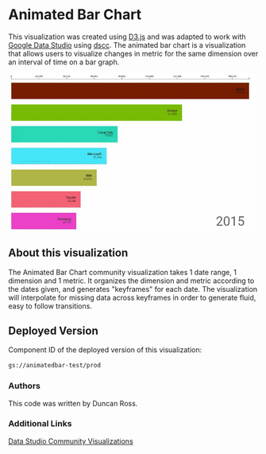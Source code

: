 # Animated Bar Chart

This visualization was created using [D3.js][d3] and was adapted to work with [Google Data Studio][datastudio] using [dscc][dscc]. The animated bar chart is a visualization that allows users to visualize changes in metric for the same dimension over an interval of time on a bar graph.

![sample-bar-chart-race](./resources/readme.gif)

## About this visualization

The Animated Bar Chart community visualization takes 1 date range, 1 dimension and 1 metric. It organizes the dimension and metric according to the dates given, and generates "keyframes" for each date. The visualization will interpolate for missing data across keyframes in order to generate fluid, easy to follow transitions.

## Deployed Version
Component ID of the deployed version of this visualization:

```bash
gs://animatedbar-test/prod
```

### Authors

This code was written by Duncan Ross.


### Additional Links

[Data Studio Community Visualizations][community-viz]


[community-viz]: http://developers.google.com/datastudio/visualization
[datastudio]: https://datastudio.google.com
[dscc]:https://github.com/googledatastudio/tooling
[d3]:https://d3js.org/